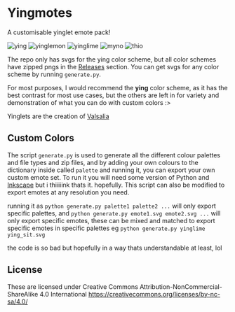 # Yingmotes
A customisable yinglet emote pack!

![ying](https://github.com/mothdotmonster/yingmotes/assets/82258270/c9da2fd7-b618-4042-9483-1b8f296b2cba) ![yinglemon](https://github.com/mothdotmonster/yingmotes/assets/82258270/6c95a275-0123-428c-9058-81a30029bdd2) ![yinglime](https://github.com/mothdotmonster/yingmotes/assets/82258270/0298eddb-fd49-4db1-ad21-3a68b436467e) ![myno](https://github.com/mothdotmonster/yingmotes/assets/82258270/5495b5c7-f61c-4520-b2b1-75072be857c2) ![thio](https://github.com/mothdotmonster/yingmotes/assets/82258270/7664302d-a194-491e-a74a-ce23e44e068e)

The repo only has svgs for the ying color scheme, but all color schemes have zipped pngs in the [Releases](https://github.com/Mynotaurus/Yingmotes/releases) section. You can get svgs for any color scheme by running `generate.py`.

For most purposes, I would recommend the **ying** color scheme, as it has the best contrast for most use cases, but the others are left in for variety and demonstration of what you can do with custom colors :>

Yinglets are the creation of [Valsalia](https://www.valsalia.com/)

## Custom Colors
The script `generate.py` is used to generate all the different colour palettes and file types and zip files, and by adding your own colours to the dictionary inside called `palette` and running it, you can export your own custom emote set. To run it you will need some version of Python and [Inkscape](https://inkscape.org/) but i thiiiiink thats it. hopefully. This script can also be modified to export emotes at any resolution you need.

running it as `python generate.py palette1 palette2 ...` will only export specific palettes, and `python generate.py emote1.svg emote2.svg ...` will only export specific emotes, these can be mixed and matched to export specific emotes in specific palettes eg `python generate.py yinglime ying_sit.svg`

the code is so bad but hopefully in a way thats understandable at least, lol

## License
These are licensed under Creative Commons Attribution-NonCommercial-ShareAlike 4.0 International https://creativecommons.org/licenses/by-nc-sa/4.0/
